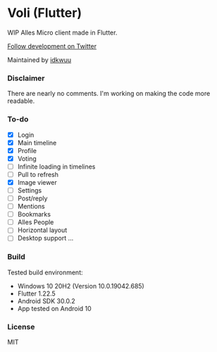 # Voli (Flutter)

WIP Alles Micro client made in Flutter.

[Follow development on Twitter](https://twitter.com/VoliApp_)

Maintained by [idkwuu](https://twitter.com/idkwuu)

### Disclaimer

There are nearly no comments. I'm working on making the code more readable.

### To-do

- [x] Login
- [x] Main timeline
- [x] Profile
- [x] Voting
- [ ] Infinite loading in timelines
- [ ] Pull to refresh
- [x] Image viewer
- [ ] Settings
- [ ] Post/reply
- [ ] Mentions
- [ ] Bookmarks
- [ ] Alles People
- [ ] Horizontal layout
- [ ] Desktop support
...

### Build

Tested build environment: 

- Windows 10 20H2 (Version 10.0.19042.685)
- Flutter 1.22.5
- Android SDK 30.0.2
- App tested on Android 10

### License

MIT